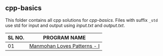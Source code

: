 ## cpp-basics

This folder contains all cpp solutions for _cpp-basics_.
Files with suffix `_std` use std for input and output using _input.txt_ and _output.txt_.

| SL NO. | PROGRAM NAME                                                        |
| ------ | ------------------------------------------------------------------- |
| 01     | [Manmohan Loves Patterns - I](<01_Manmohan Loves Patterns - I.cpp>) |
